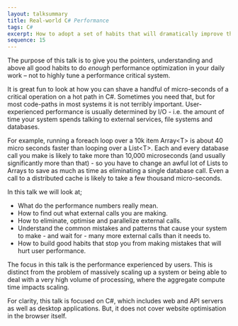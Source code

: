 ```yaml
---
layout: talksummary
title: Real-world C# Performance
tags: C#
excerpt: How to adopt a set of habits that will dramatically improve the user-experienced performance of your C# code.
sequence: 15
---
```

The purpose of this talk is to give you the pointers, understanding and above all good habits to do *enough* performance optimization in your daily work – not to highly tune a performance critical system.

It is great fun to look at how you can shave a handful of micro-seconds of a critical operation on a hot path in C#. Sometimes you need that, but for most code-paths in most systems it is not terribly important. User-experienced performance is usually determined by I/O - i.e. the amount of time your system spends talking to external services, file systems and databases.

For example, running a foreach loop over a 10k item Array&lt;T&gt; is about 40 micro seconds faster than looping over a List&lt;T&gt;. Each and every database call you make is likely to take more than 10,000 microseconds (and usually significantly more than that) - so you have to change an awful lot of Lists to Arrays to save as much as time as eliminating a single database call. Even a call to a distributed cache is likely to take a few thousand micro-seconds.

In this talk we will look at;

- What do the performance numbers really mean.
- How to find out what external calls you are making.
- How to eliminate, optimise and parallelize external calls.
- Understand the common mistakes and patterns that cause your system to make - and wait for - many more external calls than it needs to.
- How to build good habits that stop you from making mistakes that will hurt user performance.

The focus in this talk is the performance experienced by users. This is distinct from the problem of massively scaling up a system or being able to deal with a very high volume of processing, where the aggregate compute time impacts scaling.  

For clarity, this talk is focused on C#, which includes web and API servers as well as desktop applications. But, it does not cover website optimisation in the browser itself.
